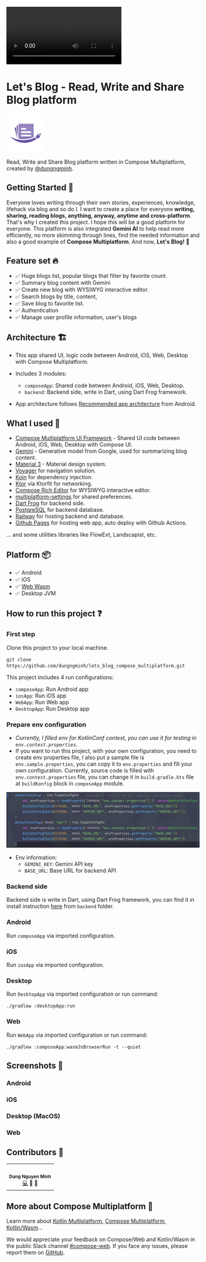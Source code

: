 <video controls src="art/showcase/demo v4.mp4" title="Showcase"></video>
# Let's Blog - Read, Write and Share Blog platform

<img alt="AppLogo.webp" height="100" src="art/img_app_icon.webp" width="100"/>

Read, Write and Share Blog platform written in Compose Multiplatform, created
by [@dungngminh](https://github.com/dungngminh).

## Getting Started 🤖

Everyone loves writing through their own stories, experiences, knowledge, lifehack via blog and so do I. I want to create a place for everyone **writing, sharing, reading blogs, anything, anyway, anytime and cross-platform**. That's why I created this project. I hope this will be a good platform for everyone. This platform is also integrated **Gemini AI** to help read more efficiently, no more skimming through lines, find the needed information and also a good example of **Compose Multiplatform**. And now, **Let's Blog!** 🚀

## Feature set 🔥

- ✅ Huge blogs list, popular blogs that filter by favorite count.
- ✅ Summary blog content with Gemini
- ✅ Create new blog with WYSIWYG interactive editor.
- ✅ Search blogs by title, content,
- ✅ Save blog to favorite list.
- ✅ Authentication
- ✅ Manage user profile information, user's blogs

## Architecture 🏗️

- This app shared UI, logic code between Android, iOS, Web, Desktop with Compose Multiplatform.

- Includes 3 modules:
  - `composeApp`: Shared code between Android, iOS, Web, Desktop.
  - `backend`: Backend side, write in Dart, using Dart Frog framework.

- App architecture
follows [Recommended app architecture](https://developer.android.com/topic/architecture#recommended-app-arch) from Android.

## What I used 💪

- [Compose Multiplatform UI Framework](https://www.jetbrains.com/compose-multiplatform/) - Shared UI
  code between Android, iOS, Web, Desktop with Compose UI.
- [Gemini](https://gemini.google.com) - Generative model from Google, used for summarizing blog
  content.
- [Material 3](https://m3.material.io/) - Material design system.
- [Voyager](https://github.com/adrielcafe/voyager) for navigation solution.
- [Koin](https://insert-koin.io/) for dependency injection.
- [Ktor](https://ktor.io/) via Ktorfit for networking.
- [Compose Rich Editor](https://github.com/MohamedRejeb/compose-rich-editor) for WYSIWYG interactive editor.
- [multiplatform-settings](https://github.com/russhwolf/multiplatform-settings) for shared
  preferences.
- [Dart Frog](https://dartfrog.vgv.dev/) for backend side.
- [PostgreSQL](https://www.postgresql.org/) for backend database.
- [Railway](https://railway.app/) for hosting backend and database.
- [Github Pages](https://pages.github.com/) for hosting web app, auto deploy with Github Actions.

... and some utilities libraries like FlowExt, Landscapist, etc.

## Platform 📦

- ✅ Android
- ✅ iOS
- ✅ [Web Wasm](https://dungngminh.github.io/lets_blog_compose_multiplatform/)
- ✅ Desktop JVM

## How to run this project ❓

### First step

Clone this project to your local machine.

```shell
git clone https://github.com/dungngminh/lets_blog_compose_multiplatform.git
```

This project includes 4 run configurations:
  - `composeApp`: Run Android app
  - `iosApp`: Run iOS app
  - `WebApp`: Run Web app
  - `DesktopApp`: Run Desktop app

### Prepare env configuration

- *Currently, I filled env for KotlinConf contest, you can use it for testing in `env.contest.properties`.*
- If you want to run this project, with your own configuration, you need to create env properties file, I also put a sample file is `env.sample.properties`, you can copy it to `env.properties` and fill your own configuration. Currently, source code is filled with `env.contest.properties` file, you can change it in `build.gradle.kts` file at `buildKonfig` block in `composeApp` module.

![buildKonfig](art/screenshots/buildkonfig.png)

- Env information:
  - `GEMINI_KEY`: Gemini API key
  - `BASE_URL`: Base URL for backend API

### Backend side
Backend side is write in Dart, using Dart Frog framework, you can find it in install instruction [here](/backend/Readme.md) from `backend` folder.
### Android
Run `composeApp` via imported configuration.
### iOS
Run `iosApp` via imported configuration.
### Desktop
Run `DesktopApp` via imported configuration or run command:
```shell
./gradlew :desktopApp:run
```
### Web
Run `WebApp` via imported configuration or run command:
```shell
./gradlew :composeApp:wasmJsBrowserRun -t --quiet
```

## Screenshots 📸

### Android

### iOS

### Desktop (MacOS)

### Web

## Contributors 🌟

<table>
  <tr>
    <td align="center"><img src="https://avatars.githubusercontent.com/u/63831488?v=4" width="100px;" alt=""/><br /><sub><b>Dung Nguyen Minh</b></sub></a><br /><a href="https://github.com/dungngminh/app_creaty/commits?author=dungngminh" title="Maintainer">💻</a> <a title="Document">📖</a> <a title="Fix Bug">🐛</a>  
</tr>
</table>

## More about Compose Multiplatform 🚀
Learn more
about [Kotlin Multiplatform](https://www.jetbrains.com/help/kotlin-multiplatform-dev/get-started.html),
[Compose Multiplatform](https://github.com/JetBrains/compose-multiplatform/#compose-multiplatform),
[Kotlin/Wasm](https://kotl.in/wasm/)…

We would appreciate your feedback on Compose/Web and Kotlin/Wasm in the public Slack
channel [#compose-web](https://slack-chats.kotlinlang.org/c/compose-web).
If you face any issues, please report them
on [GitHub](https://github.com/JetBrains/compose-multiplatform/issues).
